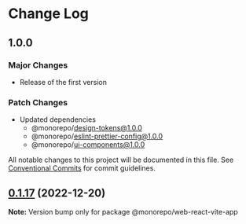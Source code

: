 # Change Log

## 1.0.0

### Major Changes

- Release of the first version

### Patch Changes

- Updated dependencies
  - @monorepo/design-tokens@1.0.0
  - @monorepo/eslint-prettier-config@1.0.0
  - @monorepo/ui-components@1.0.0

All notable changes to this project will be documented in this file.
See [Conventional Commits](https://conventionalcommits.org) for commit guidelines.

## [0.1.17](https://github.com/emunhoz/monorepo-boilerplate/compare/v0.1.16...v0.1.17) (2022-12-20)

**Note:** Version bump only for package @monorepo/web-react-vite-app
